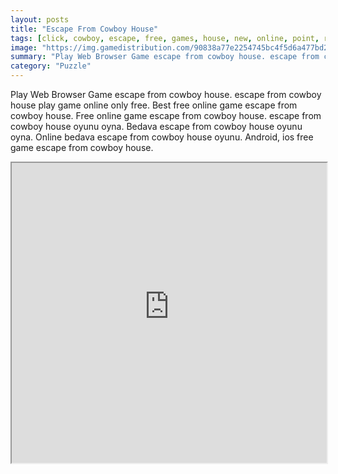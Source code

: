 ```yaml
---
layout: posts
title: "Escape From Cowboy House"
tags: [click, cowboy, escape, free, games, house, new, online, point, room, top10newgames, walkthrough, free, online, games, oyna, game, free, games, play, play, games]
image: "https://img.gamedistribution.com/90838a77e2254745bc4f5d6a477bd2e6.jpg"
summary: "Play Web Browser Game escape from cowboy house. escape from cowboy house play game online only free. Best free online game escape from cowboy house. Free online game escape from cowboy house. escape from cowboy house oyunu oyna. Bedava escape from cowboy house oyunu oyna. Online bedava escape from cowboy house oyunu. Android, ios free game escape from cowboy house."
category: "Puzzle"
---
```


Play Web Browser Game escape from cowboy house. escape from cowboy house play game online only free. Best free online game escape from cowboy house. Free online game escape from cowboy house. escape from cowboy house oyunu oyna. Bedava escape from cowboy house oyunu oyna. Online bedava escape from cowboy house oyunu. Android, ios free game escape from cowboy house.

<iframe width="100%" height="480px;" src="https://flash.gamedistribution.com?game=90838a77e2254745bc4f5d6a477bd2e6"></iframe>